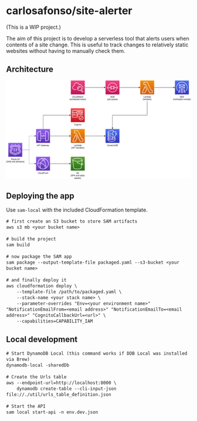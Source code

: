 # carlosafonso/site-alerter

(This is a WIP project.)

The aim of this project is to develop a serverless tool that alerts users when contents of a site change. This is useful to track changes to relatively static websites without having to manually check them.

## Architecture

![Architecture diagram](arch-diagram.png)

## Deploying the app

Use `sam-local` with the included CloudFormation template.

```
# first create an S3 bucket to store SAM artifacts
aws s3 mb <your bucket name>

# build the project
sam build

# now package the SAM app
sam package --output-template-file packaged.yaml --s3-bucket <your bucket name>

# and finally deploy it
aws cloudformation deploy \
	--template-file /path/to/packaged.yaml \
	--stack-name <your stack name> \
	--parameter-overrides "Env=<your environment name>" "NotificationEmailFrom=<email address>" "NotificationEmailTo=<email address>" "CognitoCallbackUrl=<url>" \
	--capabilities=CAPABILITY_IAM
```

## Local development

```
# Start DynamoDB Local (this command works if DDB Local was installed via Brew)
dynamodb-local -sharedDb

# Create the Urls table
aws --endpoint-url=http://localhost:8000 \
	dynamodb create-table --cli-input-json file://./util/urls_table_definition.json

# Start the API
sam local start-api -n env.dev.json
```
